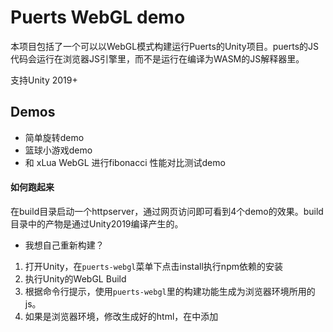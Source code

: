 # Puerts WebGL demo
本项目包括了一个可以以WebGL模式构建运行Puerts的Unity项目。puerts的JS代码会运行在浏览器JS引擎里，而不是运行在编译为WASM的JS解释器里。

支持Unity 2019+

## Demos
* 简单旋转demo
* 篮球小游戏demo
* 和 xLua WebGL 进行fibonacci 性能对比测试demo

#### 如何跑起来
在build目录启动一个httpserver，通过网页访问即可看到4个demo的效果。build目录中的产物是通过Unity2019编译产生的。

* 我想自己重新构建？
1. 打开Unity，在`puerts-webgl`菜单下点击install执行npm依赖的安装
2. 执行Unity的WebGL Build
3. 根据命令行提示，使用`puerts-webgl`里的构建功能生成为浏览器环境所用的js。
4. 如果是浏览器环境，修改生成好的html，在<head>中添加<script>，将刚刚生成的两个js加上去
```
  <script src="./puerts-runtime.js"></script>
  <script src="./puerts_browser_js_resources.js"></script>
```
  
* 怎么上微信小游戏？
1. 通过[微信提供的webgl转化项目](https://github.com/wechat-miniprogram/minigame-unity-webgl-transform)进行WebGL Build
2. 使用`puerts-webgl`里的构建功能生成为微信环境所用的js。
3. 在构建出来的小游戏`game.js`中，添加require('puerts-runtime.js')
4. iOS预览时请跟随[该指引](https://github.com/wechat-miniprogram/minigame-unity-webgl-transform/blob/main/Design/iOSOptimization.md)申请高性能模式
  
## Performance
因为在这套架构下，JS是运行在宿主JS环境下的，有JIT的支持，因此相比Lua脚本方案，在*执行性能*上有碾压性的性能优势。
|       | 10万次 fibonacci(12) |
| ---  |    ---    |
|xLua WebGL   |    6200ms    |
|本Puerts WebGL方案 |   165ms     |

## Dependent
因为大量使用到了`WeakRef`和`FinalizationRegistry`API。该功能在以下环境下可用：
1. V8 8.4+ (eg. Chrome 84+) 或是打开`--harmony-weak-refs`的v8 7.4+
2. iOS Safari 14.5+/OSX Safari 14.1+
3. 微信小游戏环境（iOS下需要申请高性能模式）

## How to contrib
* 运作原理(how this work?)

Puerts的WebGL版本是利用Unity官方提供的[Unity代码与浏览器脚本交互的功能](https://docs.unity3d.com/2018.4/Documentation/Manual/webgl-interactingwithbrowserscripting.html)，对Puerts中使用到的`PuertsDLL.cs`里的API通过JS一一进行实现。关键代码位于`Assets/Plugins/puerts.jslib`以及`puerts-webgl/PuertsDLLMock`。

* 未来还有以下工作要做(TODO)：

1. 测试2021下bigint表现

## 已上线游戏
| 作者 | 码 |
| --- | --- |
| [zgz682000](https://github.com/zgz682000) | <img src="./doc/pic/game1.jpg" alt="Game1" width="100" height="100"/> |
| [ctxdegithub](https://github.com/ctxdegithub) | <img src="./doc/pic/game2.jpg" alt="Game2" width="100" height="100"/> |
